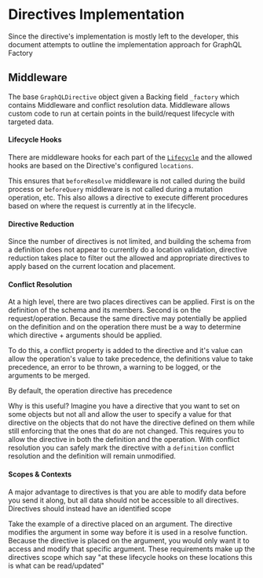 # Directives Implementation

Since the directive's implementation is mostly left to the developer, this document
attempts to outline the implementation approach for GraphQL Factory

## Middleware

The base `GraphQLDirective` object given a Backing field `_factory` which contains
Middleware and conflict resolution data. Middleware allows custom code to run at certain
points in the build/request lifecycle with targeted data.

#### Lifecycle Hooks

There are middleware hooks for each part of the [`Lifecycle`](LIFECYCLE.md) and the
allowed hooks are based on the Directive's configured `locations`.

This ensures that `beforeResolve` middleware is not called during the build process 
or `beforeQuery` middleware is not called during a mutation operation, etc. 
This also allows a directive to execute different procedures based on where the 
request is currently at in the lifecycle.

#### Directive Reduction

Since the number of directives is not limited, and building the schema from a definition
does not appear to currently do a location validation, directive reduction takes place
to filter out the allowed and appropriate directives to apply based on the current location
and placement.

#### Conflict Resolution

At a high level, there are two places directives can be applied. First is on the definition
of the schema and its members. Second is on the request/operation. Because the same directive
may potentially be applied on the definition and on the operation there must be a way to 
determine which directive + arguments should be applied.

To do this, a conflict property is added to the directive and it's value can allow the 
operation's value to take precedence, the definitions value to take precedence, an error
to be thrown, a warning to be logged, or the arguments to be merged.

By default, the operation directive has precedence

Why is this useful? Imagine you have a directive that you want to set on some objects but not all
and allow the user to specify a value for that directive on the objects that do not have the
directive defined on them while still enforcing that the ones that do are not changed. This
requires you to allow the directive in both the definition and the operation. With conflict
resolution you can safely mark the directive with a `definition` conflict resolution and 
the definition will remain unmodified.

#### Scopes & Contexts

A major advantage to directives is that you are able to modify data before you send it along,
but all data should not be accessible to all directives. Directives should instead have an
identified scope

Take the example of a directive placed on an argument. The directive modifies the argument 
in some way before it is used in a resolve function. Because the directive is placed on 
the argument, you would only want it to access and modify that specific argument. These
requirements make up the directives scope which say "at these lifecycle hooks on these
locations this is what can be read/updated"

